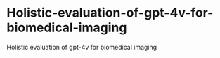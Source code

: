 # Holistic-evaluation-of-gpt-4v-for-biomedical-imaging
Holistic evaluation of gpt-4v for biomedical imaging

